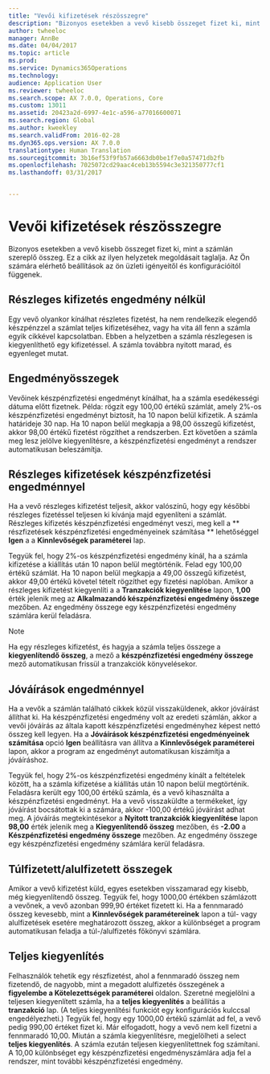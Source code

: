 ```yaml
---
title: "Vevői kifizetések részösszegre"
description: "Bizonyos esetekben a vevő kisebb összeget fizet ki, mint a számlán szereplő összeg. Ez a cikk az ilyen helyzetek megoldásait taglalja. Az Ön számára elérhető beállítások az ön üzleti igényeitől és konfigurációitól függenek."
author: twheeloc
manager: AnnBe
ms.date: 04/04/2017
ms.topic: article
ms.prod: 
ms.service: Dynamics365Operations
ms.technology: 
audience: Application User
ms.reviewer: twheeloc
ms.search.scope: AX 7.0.0, Operations, Core
ms.custom: 13011
ms.assetid: 20423a2d-6997-4e1c-a596-a77016600071
ms.search.region: Global
ms.author: kweekley
ms.search.validFrom: 2016-02-28
ms.dyn365.ops.version: AX 7.0.0
translationtype: Human Translation
ms.sourcegitcommit: 3b16ef53f9fb57a6663db0be1f7e0a57471db2fb
ms.openlocfilehash: 7025072cd29aac4ceb13b5594c3e321350777cf1
ms.lasthandoff: 03/31/2017


---
```


# <a name="customer-payments-for-a-partial-amount"></a>Vevői kifizetések részösszegre

Bizonyos esetekben a vevő kisebb összeget fizet ki, mint a számlán szereplő összeg. Ez a cikk az ilyen helyzetek megoldásait taglalja. Az Ön számára elérhető beállítások az ön üzleti igényeitől és konfigurációitól függenek.

<a name="partial-payment-with-no-discount"></a>Részleges kifizetés engedmény nélkül
--------------------------------

Egy vevő olyankor kínálhat részletes fizetést, ha nem rendelkezik elegendő készpénzzel a számlat teljes kifizetéséhez, vagy ha vita áll fenn a számla egyik cikkével kapcsolatban. Ebben a helyzetben a számla részlegesen is kiegyenlíthető egy kifizetéssel. A számla továbbra nyitott marad, és egyenleget mutat.

## <a name="discount-amounts"></a>Engedményösszegek
Vevőinek készpénzfizetési engedményt kínálhat, ha a számla esedékességi dátuma előtt fizetnek. Példa: rögzít egy 100,00 értékű számlát, amely 2%-os készpénzfizetési engedményt biztosít, ha 10 napon belül kifizetik. A számla határideje 30 nap. Ha 10 napon belül megkapja a 98,00 összegű kifizetést, akkor 98,00 értékű fizetést rögzíthet a rendszerben. Ezt követően a számla meg lesz jelölve kiegyenlítésre, a készpénzfizetési engedményt a rendszer automatikusan beleszámítja.

## <a name="partial-payments-with-cash-discounts"></a>Részleges kifizetések készpénzfizetési engedménnyel
Ha a vevő részleges kifizetést teljesít, akkor valószínű, hogy egy későbbi részleges fizetéssel teljesen ki kívánja majd egyenlíteni a számlát. Részleges kifizetés készpénzfizetési engedményt veszi, meg kell a ** részfizetések készpénzfizetési engedményeinek számítása ** lehetőséggel **Igen** a a **Kinnlevőségek paraméterei** lap. 

Tegyük fel, hogy 2%-os készpénzfizetési engedmény kínál, ha a számla kifizetése a kiállítás után 10 napon belül megtörténik. Felad egy 100,00 értékű számlát. Ha 10 napon belül megkapja a 49,00 összegű kifizetést, akkor 49,00 értékű követel tételt rögzíthet egy fizetési naplóban. Amikor a részleges kifizetést kiegyenlíti a a **Tranzakciók kiegyenlítése** lapon, **1,00** érték jelenik meg az **Alkalmazandó készpénzfizetési engedmény összege** mezőben. Az engedmény összege egy készpénzfizetési engedmény számlára kerül feladásra. 

> [!NOTE] 
> Ha egy részleges kifizetést, és hagyja a számla teljes összege a **kiegyenlítendő összeg**, a mező a **készpénzfizetési engedmény összege** mező automatikusan frissül a tranzakciók könyvelésekor.

## <a name="credit-notes-with-discounts"></a>Jóváírások engedménnyel
Ha a vevők a számlán található cikkek közül visszaküldenek, akkor jóváírást állíthat ki. Ha készpénzfizetési engedmény volt az eredeti számlán, akkor a vevői jóváírás az általa kapott készpénzfizetési engedményhez képest nettó összeg kell legyen. Ha a **Jóváírások készpénzfizetési engedményeinek számítása** opció **Igen** beállításra van állítva a **Kinnlevőségek paraméterei** lapon, akkor a program az engedményt automatikusan kiszámítja a jóváíráshoz. 

Tegyük fel, hogy 2%-os készpénzfizetési engedmény kínált a feltételek között, ha a számla kifizetése a kiállítás után 10 napon belül megtörténik. Feladásra került egy 100,00 értékű számla, és a vevő kihasználta a készpénzfizetési engedményt. Ha a vevő visszaküldte a termékeket, így jóváírást bocsátottak ki a számára, akkor -100,00 értékű jóváírást adhat meg. A jóváírás megtekintésekor a **Nyitott tranzakciók kiegyenlítése** lapon **98,00** érték jelenik meg a **Kiegyenlítendő összeg** mezőben, és **-2.00** a **Készpénzfizetési engedmény összege** mezőben. Az engedmény összege egy készpénzfizetési engedmény számlára kerül feladásra.

## <a name="overpaymentunderpayment-amounts"></a>Túlfizetett/alulfizetett összegek
Amikor a vevő kifizetést küld, egyes esetekben visszamarad egy kisebb, még kiegyenlítendő összeg. Tegyük fel, hogy 1000,00 értékben számlázott a vevőnek, a vevő azonban 999,90 értéket fizetett ki. Ha a fennmaradó összeg kevesebb, mint a **Kinnlevőségek paramétereinek** lapon a túl- vagy alulfizetések esetére meghatározott összeg, akkor a különbséget a program automatikusan feladja a túl-/alulfizetés főkönyvi számlára.

## <a name="full-settlement"></a>Teljes kiegyenlítés
Felhasználók tehetik egy részfizetést, ahol a fennmaradó összeg nem fizetendő, de nagyobb, mint a megadott alulfizetés összegének a **figyelembe a Kötelezettségek paraméterei** oldalon. Szeretné megjelölni a teljesen kiegyenlített számla, ha a **teljes kiegyenlítés** a beállítás a **tranzakció** lap. (A teljes kiegyenlítési funkciót egy konfigurációs kulccsal engedélyezheti.) Tegyük fel, hogy egy 1000,00 értékű számlát ad fel, a vevő pedig 990,00 értéket fizet ki. Már elfogadott, hogy a vevő nem kell fizetni a fennmaradó 10,00. Miután a számla kiegyenlítésre, megjelölheti a select **teljes kiegyenlítés**. A számla ezután teljesen kiegyenlítettnek fog számítani. A 10,00 különbséget egy készpénzfizetési engedményszámlára adja fel a rendszer, mint további készpénzfizetési engedmény.


